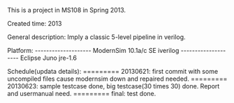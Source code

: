 This is a project in MS108 in Spring 2013.

Created time:
	2013

General description:
	Imply a classic 5-level pipeline in verilog.

Platform:
	--------------------
	ModernSim 10.1a/c SE
	iverilog
	--------------------
	Eclipse Juno jre-1.6

Schedule(updata details):
	=========
	20130621: first commit with some uncompiled files cause modernsim down and repaired needed.
	=========
	20130623: sample testcase done, big testcase(30 times 30) done.
	Report and usermanual need.
	=========
	final: test done.

